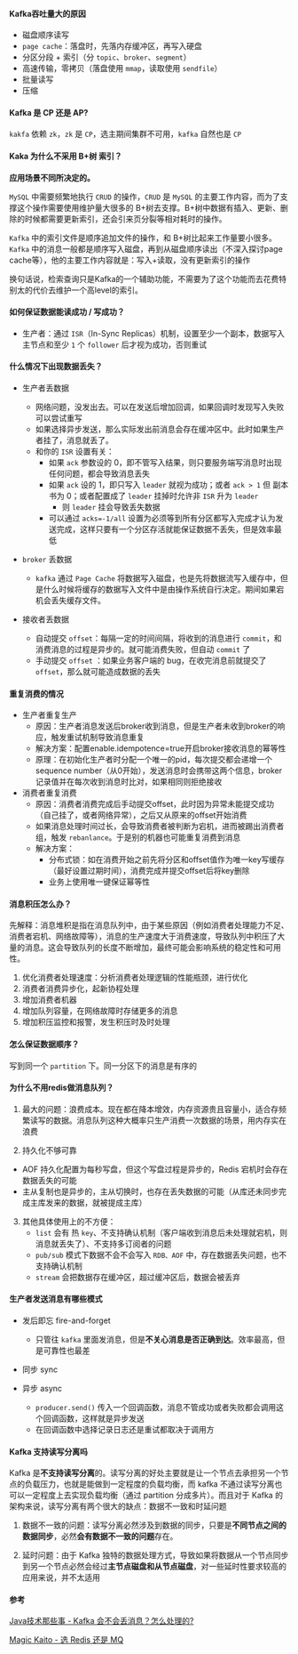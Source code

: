#### Kafka吞吐量大的原因

- 磁盘顺序读写
- `page cache`：落盘时，先落内存缓冲区，再写入硬盘
- 分区分段 + 索引（分 `topic`、`broker`、`segment`）
- 高速传输，零拷贝（落盘使用 `mmap`，读取使用 `sendfile`）
- 批量读写
- 压缩





#### Kafka 是 CP 还是 AP?

`kakfa` 依赖 `zk`，`zk` 是 `CP`，选主期间集群不可用，`kafka` 自然也是 `CP`





#### Kaka 为什么不采用 B+树 索引？

**应用场景不同所决定的。**

`MySQL` 中需要频繁地执行 `CRUD` 的操作，`CRUD` 是 `MySQL` 的主要工作内容，而为了支撑这个操作需要使用维护量大很多的 B+树去支撑。B+树中数据有插入、更新、删除的时候都需要更新索引，还会引来页分裂等相对耗时的操作。

`Kafka` 中的索引文件是顺序追加文件的操作，和 B+树比起来工作量要小很多。`Kafka` 中的消息一般都是顺序写入磁盘，再到从磁盘顺序读出（不深入探讨page cache等），他的主要工作内容就是：写入+读取，没有更新索引的操作

换句话说，检索查询只是Kafka的一个辅助功能，不需要为了这个功能而去花费特别太的代价去维护一个高level的索引。





#### 如何保证数据能读成功 / 写成功？

- 生产者：通过 `ISR`（In-Sync Replicas）机制，设置至少一个副本，数据写入主节点和至少 `1` 个 `follower` 后才视为成功，否则重试





#### 什么情况下出现数据丢失？

- 生产者丢数据
  - 网络问题，没发出去。可以在发送后增加回调，如果回调时发现写入失败可以尝试重写
  - 如果选择异步发送，那么实际发出前消息会存在缓冲区中。此时如果生产者挂了，消息就丢了。
  - 和你的 `ISR` 设置有关：
    - 如果 `ack` 参数设的 0，即不管写入结果，则只要服务端写消息时出现任何问题，都会导致消息丢失
    - 如果 `ack` 设的 1，即只写入 `leader` 就视为成功；或者 `ack > 1` 但 副本书为 0；或者配置成了 `leader` 挂掉时允许非 `ISR` 升为 `leader`
      - 则 `leader` 挂会导致丢失数据
    - 可以通过 `acks=-1/all` 设置为必须等到所有分区都写入完成才认为发送完成，这样只要有一个分区存活就能保证数据不丢失，但是效率最低
  
- `broker` 丢数据
  
  - `kafka` 通过 `Page Cache` 将数据写入磁盘，也是先将数据流写入缓存中，但是什么时候将缓存的数据写入文件中是由操作系统自行决定。期间如果宕机会丢失缓存文件。
- 接收者丢数据

  - 自动提交 `offset`：每隔一定的时间间隔，将收到的消息进行 `commit`，和消费消息的过程是异步的。就可能消费失败，但自动 `commit` 了
  - 手动提交 `offset` ：如果业务客户端的 bug，在收完消息前就提交了 `offset`，那么就可能造成数据的丢失





#### 重复消费的情况

- 生产者重复生产
  - 原因：生产者消息发送后broker收到消息，但是生产者未收到broker的响应，触发重试机制导致消息重复
  - 解决方案：配置enable.idempotence=true开启broker接收消息的幂等性
  - 原理：在初始化生产者时分配一个唯一的pid，每次提交都会递增一个sequence number（从0开始），发送消息时会携带这两个信息，broker记录值并在每次收到消息时比对，如果相同则拒绝接收
- 消费者重复消费
  - 原因：消费者消费完成后手动提交offset，此时因为异常未能提交成功（自己挂了，或者网络异常），之后又从原来的offset开始消费
  - 如果消息处理时间过长，会导致消费者被判断为宕机，进而被踢出消费者组，触发 `rebanlance`。于是别的机器也可能重复消费到消息
  - 解决方案：
    - 分布式锁：如在消费开始之前先将分区和offset值作为唯一key写缓存（最好设置过期时间），消费完成并提交offset后将key删除
    - 业务上使用唯一键保证幂等性





#### 消息积压怎么办？

先解释：消息堆积是指在消息队列中，由于某些原因（例如消费者处理能力不足、消费者宕机、网络故障等），消息的生产速度大于消费速度，导致队列中积压了大量的消息。这会导致队列的长度不断增加，最终可能会影响系统的稳定性和可用性。

1. 优化消费者处理速度：分析消费者处理逻辑的性能瓶颈，进行优化
2. 消费者消费异步化，起新协程处理
3. 增加消费者机器
4. 增加队列容量，在网络故障时存储更多的消息
5. 增加积压监控和报警，发生积压时及时处理





#### 怎么保证数据顺序？

写到同一个 `partition` 下。同一分区下的消息是有序的





#### 为什么不用redis做消息队列？

1. 最大的问题：浪费成本。现在都在降本增效，内存资源贵且容量小，适合存频繁读写的数据。消息队列这种大概率只生产消费一次数据的场景，用内存实在浪费

2. 持久化不够可靠
  - AOF 持久化配置为每秒写盘，但这个写盘过程是异步的，Redis 宕机时会存在数据丢失的可能
  - 主从复制也是异步的，主从切换时，也存在丢失数据的可能（从库还未同步完成主库发来的数据，就被提成主库）

3. 其他具体使用上的不方便：
    - `list` 会有 热 `key`、不支持确认机制（客户端收到消息后未处理就宕机，则消息就丢失了）、不支持多订阅者的问题
    - `pub/sub` 模式下数据不会不会写入  `RDB、AOF` 中，存在数据丢失问题，也不支持确认机制
    - `stream` 会把数据存在缓冲区，超过缓冲区后，数据会被丢弃







#### 生产者发送消息有哪些模式

- 发后即忘 fire-and-forget
  - 只管往 `kafka` 里面发消息，但是**不关心消息是否正确到达**。效率最高，但是可靠性也最差

- 同步 sync

- 异步 async
  - `producer.send()` 传入一个回调函数，消息不管成功或者失败都会调用这个回调函数，这样就是异步发送
  - 在回调函数中选择记录日志还是重试都取决于调用方






#### Kafka 支持读写分离吗

Kafka 是**不支持读写分离**的。读写分离的好处主要就是让一个节点去承担另一个节点的负载压力，也就是能做到一定程度的负载均衡，而 kafka 不通过读写分离也可以一定程度上去实现负载均衡（通过 partition 分成多片）。而且对于 Kafka 的架构来说，读写分离有两个很大的缺点：数据不一致和时延问题

1. 数据不一致的问题：读写分离必然涉及到数据的同步，只要是**不同节点之间的数据同步**，必然**会有数据不一致的问题**存在。

2. 延时问题：由于 Kafka 独特的数据处理方式，导致如果将数据从一个节点同步到另一个节点必然会经过**主节点磁盘和从节点磁盘**，对一些延时性要求较高的应用来说，并不太适用





#### 参考

[Java技术那些事 - Kafka 会不会丢消息？怎么处理的?](https://zhuanlan.zhihu.com/p/307480336)

[Magic Kaito - 选 Redis 还是 MQ](https://toutiao.io/posts/v52rbwl/preview)
